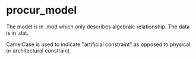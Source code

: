 # procur_model

The model is in .mod which only describes algebraic relationship.
The data is in .dat.

CamelCase is used to indicate "artificial constraint" as opposed to physical or architectural constraint.